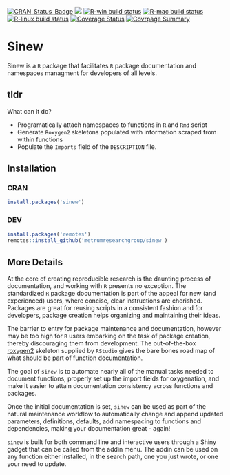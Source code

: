 [![CRAN\_Status\_Badge](http://www.r-pkg.org/badges/version/sinew)](https://cran.r-project.org/package=sinew)
[![](https://cranlogs.r-pkg.org/badges/sinew)](https://cran.r-project.org/package=sinew)
[![R-win build
status](https://github.com/metrumresearchgroup/sinew/workflows/R-win/badge.svg)](https://github.com/metrumresearchgroup/sinew)
[![R-mac build
status](https://github.com/metrumresearchgroup/sinew/workflows/R-mac/badge.svg)](https://github.com/metrumresearchgroup/sinew)
[![R-linux build
status](https://github.com/metrumresearchgroup/sinew/workflows/R-linux/badge.svg)](https://github.com/metrumresearchgroup/sinew)
[![Coverage
Status](https://img.shields.io/codecov/c/github/metrumresearchgroup/sinew/master.svg)](https://codecov.io/github/metrumresearchgroup/sinew?branch=master)
[![Covrpage
Summary](https://img.shields.io/badge/covrpage-Last_Build_2020_02_27-brightgreen.svg)](https://github.com/metrumresearchgroup/sinew/tree/master/tests/README.md)

# Sinew

Sinew is a `R` package that facilitates `R` package documentation and namespaces managment for developers of all levels. 

## tldr

What can it do?

  - Programatically attach namespaces to functions in `R` and `Rmd` script
  - Generate `Roxygen2` skeletons populated with information scraped from within functions
  - Populate the `Imports` field of the `DESCRIPTION` file.

## Installation

### CRAN

```r
install.packages('sinew')
```

### DEV

```r
install.packages('remotes')
remotes::install_github('metrumresearchgroup/sinew')
```

## More Details

At the core of creating reproducible research is the daunting process of documentation, and working with `R` presents no exception. The standardized `R` package documentation is part of the appeal for new (and experienced) users, where concise, clear instructions are cherished. Packages are great for reusing scripts in a consistent fashion and for developers, package creation helps organizing and maintaining their ideas.

The barrier to entry for package maintenance and documentation, however may be too high for `R` users embarking on the task of package creation, thereby discouraging them from development. The out-of-the-box [roxygen2](https://cran.r-project.org/web/packages/roxygen2/vignettes/roxygen2.html) skeleton supplied by `RStudio` gives the bare bones road map of what should be part of function documentation.

The goal of `sinew` is to automate nearly all of the manual tasks needed to document functions, properly set up the import fields for oxygenation, and make it easier to attain documentation consistency across functions and packages.

Once the initial documentation is set, `sinew` can be used as part of the natural maintenance workflow to automatically change and append updated parameters, definitions, defaults, add namespacing to functions and dependencies, making your documentation great - again!

`sinew` is built for both command line and interactive users through a Shiny gadget that can be called from the addin menu. The addin can be used on any function either installed, in the search path, one you just wrote, or one your need to update.
